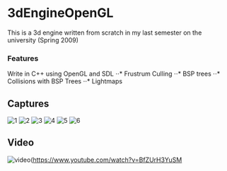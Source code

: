 # 3dEngineOpenGL

This is a 3d engine written from scratch in my last semester on the university (Spring 2009) 
### Features

Write in C++ using OpenGL and SDL
⋅⋅* Frustrum Culling
⋅⋅* BSP trees
⋅⋅* Collisions with BSP Trees
⋅⋅* Lightmaps

## Captures
![1](https://raw.githubusercontent.com/alexkid77/3dEngineOpenGL/master/screenshots/1.png)
![2](https://raw.githubusercontent.com/alexkid77/3dEngineOpenGL/master/screenshots/2.png)
![3](https://raw.githubusercontent.com/alexkid77/3dEngineOpenGL/master/screenshots/3.png)
![4](https://raw.githubusercontent.com/alexkid77/3dEngineOpenGL/master/screenshots/4.png)
![5](https://raw.githubusercontent.com/alexkid77/3dEngineOpenGL/master/screenshots/5.png)
![6](https://raw.githubusercontent.com/alexkid77/3dEngineOpenGL/master/screenshots/6.png)

## Video
![video](https://img.youtube.com/vi/BfZUrH3YuSM/0.jpg)(https://www.youtube.com/watch?v=BfZUrH3YuSM

